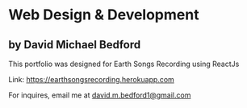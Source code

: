 # Web Design & Development
## by David Michael Bedford
This portfolio was designed for Earth Songs Recording using ReactJs

Link: https://earthsongsrecording.herokuapp.com

For inquires, email me at david.m.bedford1@gmail.com
